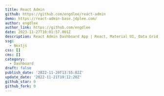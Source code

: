 ```yaml
---
title: React Admin
github: https://github.com/engdlee/react-admin
demo: https://react-admin-base.jdplee.com/
author: engdlee
author_link: https://github.com/engdlee
date: 2023-11-27T10:01:57.001Z
description: React Admin Dashboard App | React, Material UI, Data Grid, Light & Dark Mode
ssg:
  - Nextjs
css: []
cms: []
category:
  - Dashboard
draft: false
publish_date: '2022-11-20T13:55:02Z'
update_date: '2022-11-21T19:12:20Z'
github_star: 0
github_fork: 0
---
```

